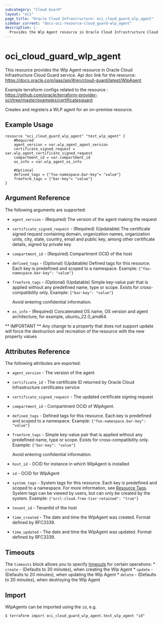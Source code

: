 ```yaml
---
subcategory: "Cloud Guard"
layout: "oci"
page_title: "Oracle Cloud Infrastructure: oci_cloud_guard_wlp_agent"
sidebar_current: "docs-oci-resource-cloud_guard-wlp_agent"
description: |-
  Provides the Wlp Agent resource in Oracle Cloud Infrastructure Cloud Guard service
---
```


# oci_cloud_guard_wlp_agent
This resource provides the Wlp Agent resource in Oracle Cloud Infrastructure Cloud Guard service.
Api doc link for the resource: https://docs.oracle.com/iaas/api/#/en/cloud-guard/latest/WlpAgent

Example terraform configs related to the resource : https://github.com/oracle/terraform-provider-oci/tree/master/examples/certificatesguard

Creates and registers a WLP agent for an
on-premise resource.


## Example Usage

```hcl
resource "oci_cloud_guard_wlp_agent" "test_wlp_agent" {
	#Required
	agent_version = var.wlp_agent_agent_version
	certificate_signed_request = var.wlp_agent_certificate_signed_request
	compartment_id = var.compartment_id
	os_info = var.wlp_agent_os_info

	#Optional
	defined_tags = {"foo-namespace.bar-key"= "value"}
	freeform_tags = {"bar-key"= "value"}
}
```

## Argument Reference

The following arguments are supported:

* `agent_version` - (Required) The version of the agent making the request
* `certificate_signed_request` - (Required) (Updatable) The certificate signed request containing domain, organization names, organization units, city, state, country, email and public key, among other certificate details, signed by private key
* `compartment_id` - (Required) Compartment OCID of the host
* `defined_tags` - (Optional) (Updatable) Defined tags for this resource. Each key is predefined and scoped to a namespace. Example: `{"foo-namespace.bar-key": "value"}` 
* `freeform_tags` - (Optional) (Updatable) Simple key-value pair that is applied without any predefined name, type or scope. Exists for cross-compatibility only. Example: `{"bar-key": "value"}`

	Avoid entering confidential information. 
* `os_info` - (Required) Concatenated OS name, OS version and agent architecture; for example, ubuntu_22.0_amd64.


** IMPORTANT **
Any change to a property that does not support update will force the destruction and recreation of the resource with the new property values

## Attributes Reference

The following attributes are exported:

* `agent_version` - The version of the agent
* `certificate_id` - The certificate ID returned by Oracle Cloud Infrastructure certificates service
* `certificate_signed_request` - The updated certificate signing request
* `compartment_id` - Compartment OCID of WlpAgent.
* `defined_tags` - Defined tags for this resource. Each key is predefined and scoped to a namespace. Example: `{"foo-namespace.bar-key": "value"}` 
* `freeform_tags` - Simple key-value pair that is applied without any predefined name, type or scope. Exists for cross-compatibility only. Example: `{"bar-key": "value"}`

	Avoid entering confidential information. 
* `host_id` - OCID for instance in which WlpAgent is installed
* `id` - OCID for WlpAgent
* `system_tags` - System tags for this resource. Each key is predefined and scoped to a namespace. For more information, see [Resource Tags](https://docs.cloud.oracle.com/iaas/Content/General/Concepts/resourcetags.htm). System tags can be viewed by users, but can only be created by the system.  Example: `{"orcl-cloud.free-tier-retained": "true"}` 
* `tenant_id` - TenantId of the host
* `time_created` - The date and time the WlpAgent was created. Format defined by RFC3339.
* `time_updated` - The date and time the WlpAgent was updated. Format defined by RFC3339.

## Timeouts

The `timeouts` block allows you to specify [timeouts](https://registry.terraform.io/providers/oracle/oci/latest/docs/guides/changing_timeouts) for certain operations:
	* `create` - (Defaults to 20 minutes), when creating the Wlp Agent
	* `update` - (Defaults to 20 minutes), when updating the Wlp Agent
	* `delete` - (Defaults to 20 minutes), when destroying the Wlp Agent


## Import

WlpAgents can be imported using the `id`, e.g.

```
$ terraform import oci_cloud_guard_wlp_agent.test_wlp_agent "id"
```

